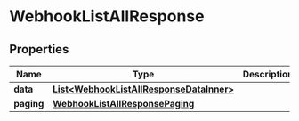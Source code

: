 

# WebhookListAllResponse


## Properties

| Name | Type | Description | Notes |
|------------ | ------------- | ------------- | -------------|
|**data** | [**List&lt;WebhookListAllResponseDataInner&gt;**](WebhookListAllResponseDataInner.md) |  |  [optional] |
|**paging** | [**WebhookListAllResponsePaging**](WebhookListAllResponsePaging.md) |  |  [optional] |




